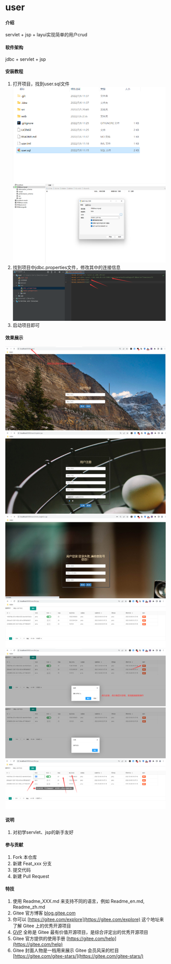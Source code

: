 # user

#### 介绍
servlet + jsp + layui实现简单的用户crud

#### 软件架构
jdbc + servlet + jsp


#### 安装教程

1.  打开项目，找到user.sql文件
    ![输入图片说明](manual/1.png)
    ![输入图片说明](manual/2.png)
2.  找到项目中jdbc.properties文件，修改其中的连接信息
    ![输入图片说明](manual/3.png)
3.  启动项目即可


#### 效果展示
![输入图片说明](effect/index.png)
![输入图片说明](effect/register.png)
![输入图片说明](effect/login_error.png)
![输入图片说明](effect/list.png)
![输入图片说明](effect/del1.png)
![输入图片说明](effect/del2.png)
![输入图片说明](effect/edit.png)


#### 说明
1.    对初学servlet、jsp的新手友好

#### 参与贡献

1.  Fork 本仓库
2.  新建 Feat_xxx 分支
3.  提交代码
4.  新建 Pull Request


#### 特技

1.  使用 Readme\_XXX.md 来支持不同的语言，例如 Readme\_en.md, Readme\_zh.md
2.  Gitee 官方博客 [blog.gitee.com](https://blog.gitee.com)
3.  你可以 [https://gitee.com/explore](https://gitee.com/explore) 这个地址来了解 Gitee 上的优秀开源项目
4.  [GVP](https://gitee.com/gvp) 全称是 Gitee 最有价值开源项目，是综合评定出的优秀开源项目
5.  Gitee 官方提供的使用手册 [https://gitee.com/help](https://gitee.com/help)
6.  Gitee 封面人物是一档用来展示 Gitee 会员风采的栏目 [https://gitee.com/gitee-stars/](https://gitee.com/gitee-stars/)
